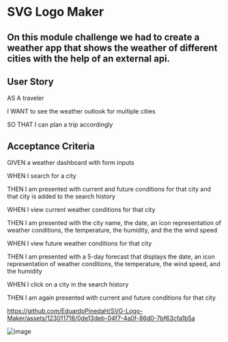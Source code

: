 # SVG Logo Maker

## On this module challenge we had to create a weather app that shows the weather of different cities with the help of an external api.

## User Story
AS A traveler

I WANT to see the weather outlook for multiple cities

SO THAT I can plan a trip accordingly

## Acceptance Criteria
GIVEN a weather dashboard with form inputs

WHEN I search for a city

THEN I am presented with current and future conditions for that city and that city is added to the search history

WHEN I view current weather conditions for that city

THEN I am presented with the city name, the date, an icon representation of weather conditions, the temperature, the humidity, and the the wind speed

WHEN I view future weather conditions for that city

THEN I am presented with a 5-day forecast that displays the date, an icon representation of weather conditions, the temperature, the wind speed, and the humidity

WHEN I click on a city in the search history

THEN I am again presented with current and future conditions for that city


https://github.com/EduardoPinedaH/SVG-Logo-Maker/assets/123011718/0de13deb-04f7-4a0f-86d0-7bf63cfa1b5a

![image](https://github.com/EduardoPinedaH/SVG-Logo-Maker/assets/123011718/f5b9e50a-8a94-4b46-84a9-e42246034546)

  


